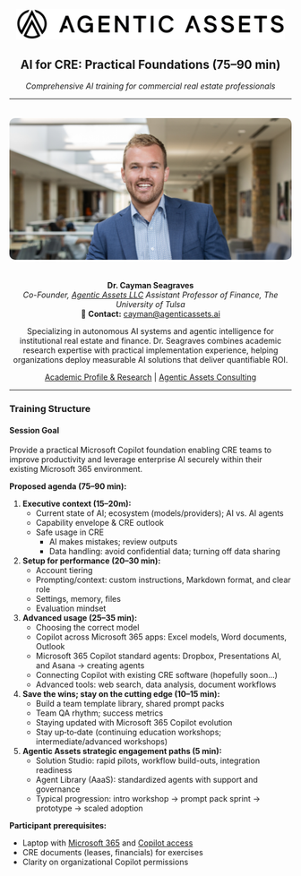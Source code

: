 
<div class="title-block">
  <p align="center">
    <a href="https://www.agenticassets.ai/" target="_blank">
      <img src="https://raw.githubusercontent.com/agenticassets/AI-Workshops---Agentic-Assets/main/Images/Agentic-Assets/AA_Logo_SVG_and_PNG/agentic-logo-long-white.png" alt="Agentic Assets logo" width="480" />
    </a>
  </p>
</div>



<div align="center">

## **AI for CRE: Practical Foundations (75–90 min)**

*Comprehensive AI training for commercial real estate professionals*

</div>




---

<div align="center">

<img src="https://raw.githubusercontent.com/agenticassets/AI-Workshops---Agentic-Assets/main/Images/cayman-seagraves-wide.png" alt="Dr. Cayman Seagraves" width="600" style="border-radius: 10px; margin: 20px 0;">

**Dr. Cayman Seagraves**  
*Co-Founder, [Agentic Assets LLC](https://www.agenticassets.ai/)*
*Assistant Professor of Finance, The University of Tulsa*  
📧 **Contact:** cayman@agenticassets.ai

Specializing in autonomous AI systems and agentic intelligence for institutional real estate and finance. Dr. Seagraves combines academic research expertise with practical implementation experience, helping organizations deploy measurable AI solutions that deliver quantifiable ROI.

[Academic Profile & Research](https://www.caymanseagraves.com/) | [Agentic Assets Consulting](https://www.agenticassets.ai/)
</div>

---


### Training Structure

#### **Session Goal**
Provide a practical Microsoft Copilot foundation enabling CRE teams to improve productivity and leverage enterprise AI securely within their existing Microsoft 365 environment.

**Proposed agenda (75–90 min):**
1) **Executive context (15–20m):**
   - Current state of AI; ecosystem (models/providers); AI vs. AI agents
   - Capability envelope & CRE outlook
   - Safe usage in CRE
     - AI makes mistakes; review outputs
     - Data handling: avoid confidential data; turning off data sharing
2) **Setup for performance (20–30 min):**
   - Account tiering
   - Prompting/context: custom instructions, Markdown format, and clear role
   - Settings, memory, files
   - Evaluation mindset
3) **Advanced usage (25–35 min):**
   - Choosing the correct model
   - Copilot across Microsoft 365 apps: Excel models, Word documents, Outlook
   - Microsoft 365 Copilot standard agents: Dropbox, Presentations AI, and Asana → creating agents
   - Connecting Copilot with existing CRE software (hopefully soon...)
   - Advanced tools: web search, data analysis, document workflows
4) **Save the wins; stay on the cutting edge (10–15 min):**
   - Build a team template library, shared prompt packs
   - Team QA rhythm; success metrics
   - Staying updated with Microsoft 365 Copilot evolution
   - Stay up‑to‑date (continuing education workshops; intermediate/advanced workshops)
5) **Agentic Assets strategic engagement paths (5 min):**
   - Solution Studio: rapid pilots, workflow build-outs, integration readiness
   - Agent Library (AaaS): standardized agents with support and governance
   - Typical progression: intro workshop → prompt pack sprint → prototype → scaled adoption

**Participant prerequisites:**
- Laptop with [Microsoft 365](https://www.office.com/) and [Copilot access](https://m365.cloud.microsoft/chat)
- CRE documents (leases, financials) for exercises
- Clarity on organizational Copilot permissions

<!--
**Pricing:**
- On-site: $995
-->
